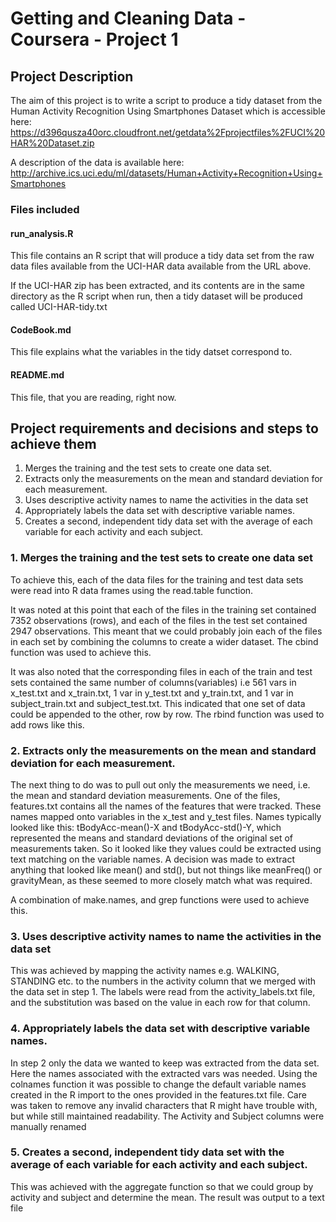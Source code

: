 # Getting and Cleaning Data - Coursera - Project 1

## Project Description
The aim of this project is to write a script to produce a tidy dataset from the Human Activity Recognition Using Smartphones Dataset which is accessible here: https://d396qusza40orc.cloudfront.net/getdata%2Fprojectfiles%2FUCI%20HAR%20Dataset.zip 

A description of the data is available here:
http://archive.ics.uci.edu/ml/datasets/Human+Activity+Recognition+Using+Smartphones 

### Files included

#### run_analysis.R
This file contains an R script that will produce a tidy data set from the raw data files available from the UCI-HAR data available from the URL above.

If the UCI-HAR zip has been extracted, and its contents are in the same directory as the R script when run, then a tidy dataset will be produced called UCI-HAR-tidy.txt

#### CodeBook.md
This file explains what the variables in the tidy datset correspond to.

#### README.md
This file, that you are reading, right now. 


## Project requirements and decisions and steps to achieve them
1. Merges the training and the test sets to create one data set.
2. Extracts only the measurements on the mean and standard deviation for each measurement. 
3. Uses descriptive activity names to name the activities in the data set
4. Appropriately labels the data set with descriptive variable names. 
5. Creates a second, independent tidy data set with the average of each variable for each activity and each subject. 


### 1. Merges the training and the test sets to create one data set

To achieve this, each of the data files for the training and test data sets were read into R data frames using the read.table function. 

It was noted at this point that each of the files in the training set contained 7352 observations (rows), and each of the files in the test set contained 2947 observations. This meant that we could probably join each of the files in each set by combining the columns to create a wider dataset. The cbind function was used to achieve this.

It was also noted that the corresponding files in each of the train and test sets contained the same number of columns(variables) i.e 561 vars in x_test.txt and x_train.txt, 1 var in y_test.txt and y_train.txt, and 1 var in subject_train.txt and subject_test.txt. This indicated that one set of data could be appended to the other, row by row. The rbind function was used to add rows like this.


### 2. Extracts only the measurements on the mean and standard deviation for each measurement. 

The next thing to do was to pull out only the measurements we need, i.e. the mean and standard deviation measurements. One of the files, features.txt contains all the names of the features that were tracked. These names mapped onto variables in the x_test and y_test files. Names typically looked like this: tBodyAcc-mean()-X and tBodyAcc-std()-Y, which represented the means and standard deviations of the original set of measurements taken. So it looked like they values could be extracted using text matching on the variable names. A decision was made to extract anything that looked like mean() and std(), but not things like meanFreq() or gravityMean, as these seemed to more closely match what was required.

A combination of make.names, and grep functions were used to achieve this.


### 3. Uses descriptive activity names to name the activities in the data set
This was achieved by mapping the activity names e.g. WALKING, STANDING etc. to the numbers in the activity column that we merged with the data set in step 1. The labels were read from the activity_labels.txt file, and the substitution was based on the value in each row for that column.

### 4. Appropriately labels the data set with descriptive variable names.
In step 2 only the data we wanted to keep was extracted from the data set. Here the names associated with the extracted vars was needed. Using the colnames function it was possible to change the default variable names created in the R import to the ones provided in the features.txt file. Care was taken to remove any invalid characters that R might have trouble with, but while still maintained readability. The Activity and Subject columns were manually renamed

### 5. Creates a second, independent tidy data set with the average of each variable for each activity and each subject. 
This was achieved with the aggregate function so that we could group by activity and subject and determine the mean. The result was output to a text file



